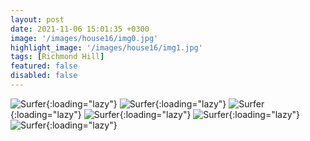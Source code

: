 ```yaml
---
layout: post
date: 2021-11-06 15:01:35 +0300
image: '/images/house16/img0.jpg'
highlight_image: '/images/house16/img1.jpg'
tags: [Richmond Hill]
featured: false
disabled: false
---
```


![Surfer]({{site.baseurl}}/images/house16/img3.jpg){:loading="lazy"}
![Surfer]({{site.baseurl}}/images/house16/img4.jpg){:loading="lazy"}
![Surfer]({{site.baseurl}}/images/house16/img5.jpg){:loading="lazy"}
![Surfer]({{site.baseurl}}/images/house16/img6.jpg){:loading="lazy"}
![Surfer]({{site.baseurl}}/images/house16/img7.jpg){:loading="lazy"}
![Surfer]({{site.baseurl}}/images/house16/img8.jpg){:loading="lazy"} 